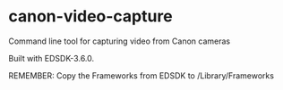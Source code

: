 # canon-video-capture
Command line tool for capturing video from Canon cameras



Built with EDSDK-3.6.0.



REMEMBER: Copy the Frameworks from EDSDK to /Library/Frameworks